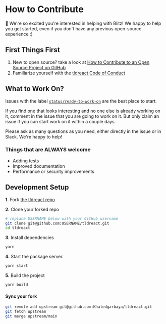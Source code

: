 # How to Contribute

👋 We're so excited you're interested in helping with Blitz! We happy to help you get started, even if you don't have any previous open-source experience :)

## First Things First

1. New to open source? take a look at [How to Contribute to an Open Source Project on GitHub](https://egghead.io/courses/how-to-contribute-to-an-open-source-project-on-github)
2. Familiarize yourself with the [tldreact Code of Conduct](https://github.com/Khaledgarbaya/tldreact.dev/blob/main/code-of-conduct.md)

## What to Work On?

Issues with the label [`status/ready-to-work-on`](https://github.com/Khaledgarbaya/tldreact/labels/status%2Fready-to-work-on) are the best place to start.

If you find one that looks interesting and no one else is already working on it, comment in the issue that you are going to work on it. But only claim an issue if you can start work on it within a couple days.

Please ask as many questions as you need, either directly in the issue or in Slack. We're happy to help!

### Things that are ALWAYS welcome

- Adding tests
- Improved documentation
- Performance or security improvements

## Development Setup
**1.** Fork [the tldreact repo](https://github.com/Khaledgarbaya/tldreact)

**2.** Clone your forked repo

```sh
# replace USERNAME below with your GitHub username
git clone git@github.com:USERNAME/tldreact.git
cd tldreact
```

**3.** Install dependencies

```sh
yarn
```

**4.** Start the package server. 

```sh
yarn start
```

**5.** Build the project

```sh
yarn build
```

#### Sync your fork

```sh
git remote add upstream git@github.com:Khaledgarbaya/tldreact.git
git fetch upstream
git merge upstream/main
```

